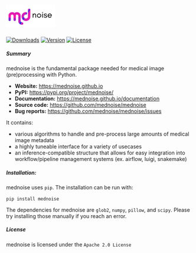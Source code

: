 # <img alt="mednoise" src="/_static/logo.png" height="60">

[![Downloads](https://img.shields.io/pypi/dm/mednoise?color=blue&style=flat-square)](https://pypi.org/project/mednoise/)
[![Version](https://img.shields.io/pypi/v/mednoise?color=orange&label=version&style=flat-square)](https://pypi.org/project/mednoise/)
[![License](https://img.shields.io/github/license/mednoise/mednoise?color=red&label=license&style=flat-square)](https://github.com/mednoise/mednoise/blob/main/LICENSE)

##### Summary 

mednoise is the fundamental package needed for medical image (pre)processing with Python.

- **Website:** https://mednoise.github.io
- **PyPI:** https://pypi.org/project/mednoise/
- **Documentation:** https://mednoise.github.io/documentation
- **Source code:** https://github.com/mednoise/mednoise
- **Bug reports:** https://github.com/mednoise/mednoise/issues

It contains:
- various algorithms to handle and pre-process large amounts of medical image metadata
- a highly tuneable interface for a variety of  usecases
- an inference-compatible structure that allows for easy integration into workflow/pipeline management systems (ex. airflow, luigi, snakemake)

##### Installation:

mednoise uses `pip`.  The installation can be run with:

    pip install mednoise

The dependencies for mednoise are  `glob2`, `numpy`, `pillow`, and `scipy`. Please try installing those manually if you reach an error.
   
##### License

mednoise is licensed under the `Apache 2.0 License`
